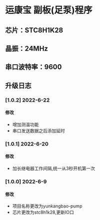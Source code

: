 # 运康宝 副板(足泵)程序
## 芯片：STC8H1K28
## 晶振：24MHz
## 串口波特率：9600


## 升级日志
### [1.0.2] 2022-6-22  
#### 修改  
- 增加测温功能      
- 串口发送数据之后添加延时

### [1.0.1] 2022-6-20  
#### 修改  
- 加长继电器工作间隔,统一从3秒开机第一次  

### [1.0.0] 2022-6-9  
#### 修改  
- 项目名称更改为yunkangbao-pump  
- 芯片更改为stc8h1k28,更新IO口  